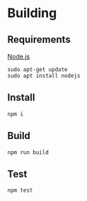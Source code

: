 # Building

## Requirements

[Node.js](https://nodejs.org/en/)

```
sudo apt-get update
sudo apt install nodejs
```

## Install

```
npm i
```

## Build
```
npm run build
```

## Test
```
npm test
```
